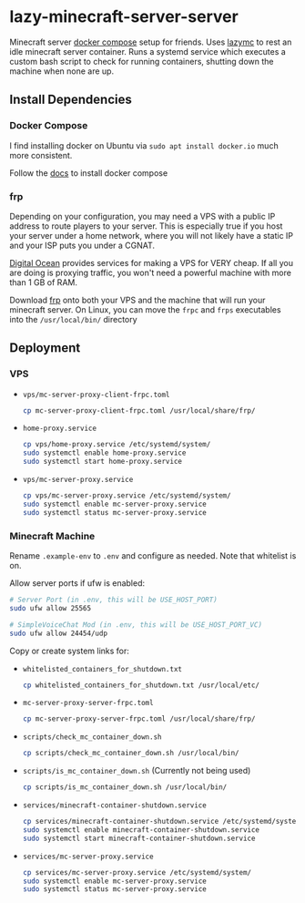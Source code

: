 # lazy-minecraft-server-server

Minecraft server [docker compose](https://github.com/itzg/docker-minecraft-server) setup for friends. Uses [lazymc](https://github.com/timvisee/lazymc/tree/master) to rest an idle minecraft server container. Runs a systemd service which executes a custom bash script to check for running containers, shutting down the machine when none are up.

## Install Dependencies

### Docker Compose

I find installing docker on Ubuntu via `sudo apt install docker.io` much more consistent.

Follow the [docs](https://docs.docker.com/compose/install/linux/#install-using-the-repository) to install docker compose

### frp

Depending on your configuration, you may need a VPS with a public IP address to route players to your server. This is especially true if you host your server under a home network, where you will not likely have a static IP and your ISP puts you under a CGNAT. 

[Digital Ocean](https://www.digitalocean.com) provides services for making a VPS for VERY cheap. If all you are doing is proxying traffic, you won't need a powerful machine with more than 1 GB of RAM.

Download [frp](https://github.com/fatedier/frp) onto both your VPS and the machine that will run your minecraft server. On Linux, you can move the `frpc` and `frps` executables into the `/usr/local/bin/` directory

## Deployment

### VPS

- `vps/mc-server-proxy-client-frpc.toml`

  ```bash
  cp mc-server-proxy-client-frpc.toml /usr/local/share/frp/
  ```

- `home-proxy.service`

  ```bash
  cp vps/home-proxy.service /etc/systemd/system/
  sudo systemctl enable home-proxy.service
  sudo systemctl start home-proxy.service
  ```

- `vps/mc-server-proxy.service`

  ```bash
  cp vps/mc-server-proxy.service /etc/systemd/system/
  sudo systemctl enable mc-server-proxy.service
  sudo systemctl status mc-server-proxy.service
  ```

### Minecraft Machine

Rename `.example-env` to `.env` and configure as needed. Note that whitelist is on.

Allow server ports if ufw is enabled:

```bash
# Server Port (in .env, this will be USE_HOST_PORT)
sudo ufw allow 25565

# SimpleVoiceChat Mod (in .env, this will be USE_HOST_PORT_VC)
sudo ufw allow 24454/udp
```

Copy or create system links for:

- `whitelisted_containers_for_shutdown.txt`

  ```bash
  cp whitelisted_containers_for_shutdown.txt /usr/local/etc/
  ```

- `mc-server-proxy-server-frpc.toml`

  ```bash
  cp mc-server-proxy-server-frpc.toml /usr/local/share/frp/
  ```

- `scripts/check_mc_container_down.sh`

  ```bash
  cp scripts/check_mc_container_down.sh /usr/local/bin/
  ```

- `scripts/is_mc_container_down.sh` (Currently not being used)

  ```bash
  cp scripts/is_mc_container_down.sh /usr/local/bin/
  ```

- `services/minecraft-container-shutdown.service`

  ```bash
  cp services/minecraft-container-shutdown.service /etc/systemd/system/
  sudo systemctl enable minecraft-container-shutdown.service
  sudo systemctl start minecraft-container-shutdown.service
  ```

- `services/mc-server-proxy.service`

  ```bash
  cp services/mc-server-proxy.service /etc/systemd/system/
  sudo systemctl enable mc-server-proxy.service
  sudo systemctl status mc-server-proxy.service
  ```
